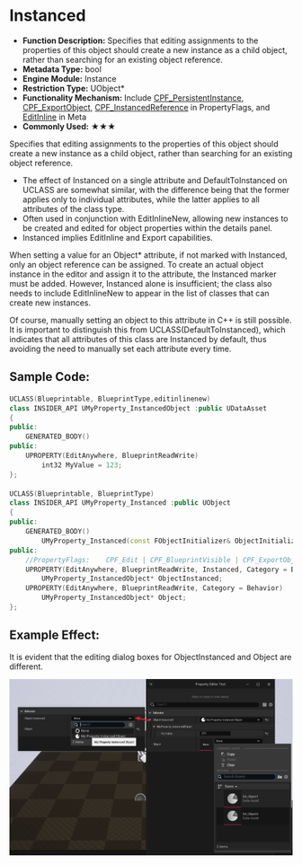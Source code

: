 # Instanced

- **Function Description:** Specifies that editing assignments to the properties of this object should create a new instance as a child object, rather than searching for an existing object reference.
- **Metadata Type:** bool
- **Engine Module:** Instance
- **Restriction Type:** UObject*
- **Functionality Mechanism:** Include [CPF_PersistentInstance](../../../../Flags/EPropertyFlags/CPF_PersistentInstance.md), [CPF_ExportObject](../../../../Flags/EPropertyFlags/CPF_ExportObject.md), [CPF_InstancedReference](../../../../Flags/EPropertyFlags/CPF_InstancedReference.md) in PropertyFlags, and [EditInline](../../../../Meta/DetailsPanel/EditInline/EditInline.md) in Meta
- **Commonly Used:** ★★★

Specifies that editing assignments to the properties of this object should create a new instance as a child object, rather than searching for an existing object reference.

- The effect of Instanced on a single attribute and DefaultToInstanced on UCLASS are somewhat similar, with the difference being that the former applies only to individual attributes, while the latter applies to all attributes of the class type.
- Often used in conjunction with EditInlineNew, allowing new instances to be created and edited for object properties within the details panel.
- Instanced implies EditInline and Export capabilities.

When setting a value for an Object* attribute, if not marked with Instanced, only an object reference can be assigned. To create an actual object instance in the editor and assign it to the attribute, the Instanced marker must be added. However, Instanced alone is insufficient; the class also needs to include EditInlineNew to appear in the list of classes that can create new instances.

Of course, manually setting an object to this attribute in C++ is still possible. It is important to distinguish this from UCLASS(DefaultToInstanced), which indicates that all attributes of this class are Instanced by default, thus avoiding the need to manually set each attribute every time.

## Sample Code:

```cpp
UCLASS(Blueprintable, BlueprintType,editinlinenew)
class INSIDER_API UMyProperty_InstancedObject :public UDataAsset
{
public:
	GENERATED_BODY()
public:
	UPROPERTY(EditAnywhere, BlueprintReadWrite)
		int32 MyValue = 123;
};

UCLASS(Blueprintable, BlueprintType)
class INSIDER_API UMyProperty_Instanced :public UObject
{
public:
	GENERATED_BODY()
		UMyProperty_Instanced(const FObjectInitializer& ObjectInitializer = FObjectInitializer::Get());
public:
	//PropertyFlags:	CPF_Edit | CPF_BlueprintVisible | CPF_ExportObject | CPF_ZeroConstructor | CPF_InstancedReference | CPF_NoDestructor | CPF_PersistentInstance | CPF_HasGetValueTypeHash | CPF_NativeAccessSpecifierPublic
	UPROPERTY(EditAnywhere, BlueprintReadWrite, Instanced, Category = Behavior)
		UMyProperty_InstancedObject* ObjectInstanced;
	UPROPERTY(EditAnywhere, BlueprintReadWrite, Category = Behavior)
		UMyProperty_InstancedObject* Object;
};
```

## Example Effect:

It is evident that the editing dialog boxes for ObjectInstanced and Object are different.

![Untitled](Untitled.png)